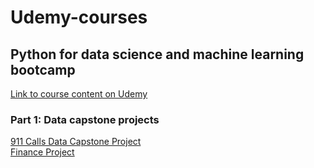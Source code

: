 # Udemy-courses
## Python for data science and machine learning bootcamp 
<a title="Link to course content" href="https://www.udemy.com/python-for-data-science-and-machine-learning-bootcamp/learn/v4/content"> Link to course content on Udemy </a>
<h3> Part 1: Data capstone projects </h3>
<a title="911 Calls Data Capstone Project" href="https://github.com/SarahMestiri/Udemy-courses/blob/master/Python-for-DS-ML-Bootcamp/911%20Calls%20Data%20Capstone%20Project%20.ipynb"> 911 Calls Data Capstone Project</a> <br>
<a title="Finance Project" href="https://github.com/SarahMestiri/Udemy-courses/blob/master/Python-for-DS-ML-Bootcamp/Finance%20Project%20.ipynb"> Finance Project </a> <br>
